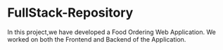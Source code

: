 # FullStack-Repository
In this project,we have developed a Food Ordering Web Application.  We worked on both the Frontend and Backend of the Application.
